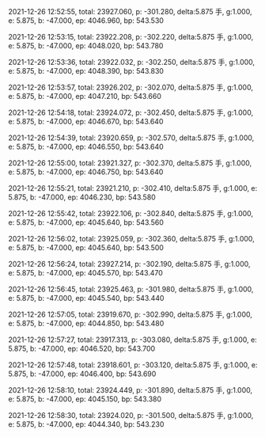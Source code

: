 2021-12-26 12:52:55, total: 23927.060, p: -301.280, delta:5.875 手, g:1.000, e: 5.875, b: -47.000, ep: 4046.960, bp: 543.530

2021-12-26 12:53:15, total: 23922.208, p: -302.220, delta:5.875 手, g:1.000, e: 5.875, b: -47.000, ep: 4048.020, bp: 543.780

2021-12-26 12:53:36, total: 23922.032, p: -302.250, delta:5.875 手, g:1.000, e: 5.875, b: -47.000, ep: 4048.390, bp: 543.830

2021-12-26 12:53:57, total: 23926.202, p: -302.070, delta:5.875 手, g:1.000, e: 5.875, b: -47.000, ep: 4047.210, bp: 543.660

2021-12-26 12:54:18, total: 23924.072, p: -302.450, delta:5.875 手, g:1.000, e: 5.875, b: -47.000, ep: 4046.670, bp: 543.640

2021-12-26 12:54:39, total: 23920.659, p: -302.570, delta:5.875 手, g:1.000, e: 5.875, b: -47.000, ep: 4046.550, bp: 543.640

2021-12-26 12:55:00, total: 23921.327, p: -302.370, delta:5.875 手, g:1.000, e: 5.875, b: -47.000, ep: 4046.750, bp: 543.640

2021-12-26 12:55:21, total: 23921.210, p: -302.410, delta:5.875 手, g:1.000, e: 5.875, b: -47.000, ep: 4046.230, bp: 543.580

2021-12-26 12:55:42, total: 23922.106, p: -302.840, delta:5.875 手, g:1.000, e: 5.875, b: -47.000, ep: 4045.640, bp: 543.560

2021-12-26 12:56:02, total: 23925.059, p: -302.360, delta:5.875 手, g:1.000, e: 5.875, b: -47.000, ep: 4045.640, bp: 543.500

2021-12-26 12:56:24, total: 23927.214, p: -302.190, delta:5.875 手, g:1.000, e: 5.875, b: -47.000, ep: 4045.570, bp: 543.470

2021-12-26 12:56:45, total: 23925.463, p: -301.980, delta:5.875 手, g:1.000, e: 5.875, b: -47.000, ep: 4045.540, bp: 543.440

2021-12-26 12:57:05, total: 23919.670, p: -302.990, delta:5.875 手, g:1.000, e: 5.875, b: -47.000, ep: 4044.850, bp: 543.480

2021-12-26 12:57:27, total: 23917.313, p: -303.080, delta:5.875 手, g:1.000, e: 5.875, b: -47.000, ep: 4046.520, bp: 543.700

2021-12-26 12:57:48, total: 23918.601, p: -303.120, delta:5.875 手, g:1.000, e: 5.875, b: -47.000, ep: 4046.400, bp: 543.690

2021-12-26 12:58:10, total: 23924.449, p: -301.890, delta:5.875 手, g:1.000, e: 5.875, b: -47.000, ep: 4045.150, bp: 543.380

2021-12-26 12:58:30, total: 23924.020, p: -301.500, delta:5.875 手, g:1.000, e: 5.875, b: -47.000, ep: 4044.340, bp: 543.230